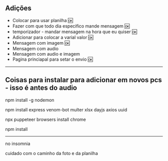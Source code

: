 <h2>Adições</h2>

<ul>
  <li>Colocar para usar planilha 🆗</li>
  <li>Fazer com que todo dia especifico mande mensagem 🆗</li>
  <li>temporizador - mandar mensagem na hora que eu quiser 🆗</li>
  <li>Adicionar para colocar a varial valor 🆗</li>
  <li>Mensagem com imagem 🆗</li>
  <li>Mensagem com audio </li>
  <li>Mensagem com audio e imagem </li> 
  <li>Pagina princiapal para setar o envio 🆗</li> 
</ul>

<hr>

<h2>Coisas para instalar para adicionar em novos pcs -  isso é antes do audio</h2>
npm install -g nodemon

npm install express venom-bot multer xlsx dayjs axios uuid

npx puppeteer browsers install chrome

npm install

<hr>
no insomnia 

cuidado com o caminho da foto e da planilha

